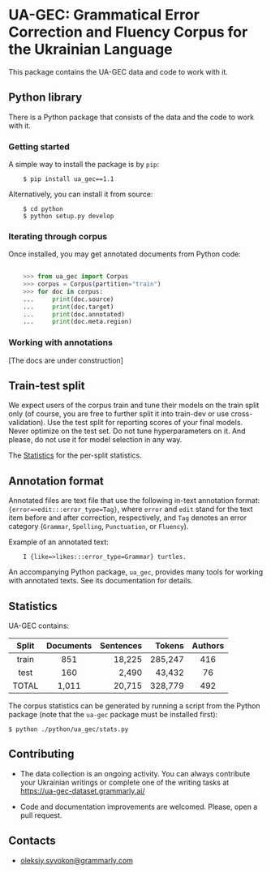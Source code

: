 # UA-GEC: Grammatical Error Correction and Fluency Corpus for the Ukrainian Language

This package contains the UA-GEC data and code to work with it.


## Python library

There is a Python package that consists of the data and the code to work with it.

### Getting started

A simple way to install the package is by `pip`:

```
    $ pip install ua_gec==1.1
```

Alternatively, you can install it from source:

```
    $ cd python
    $ python setup.py develop
```


### Iterating through corpus

Once installed, you may get annotated documents from Python code:

```python
    
    >>> from ua_gec import Corpus
    >>> corpus = Corpus(partition="train")
    >>> for doc in corpus:
    ...     print(doc.source)
    ...     print(doc.target)
    ...     print(doc.annotated)
    ...     print(doc.meta.region)
```


### Working with annotations

[The docs are under construction]


## Train-test split

We expect users of the corpus train and tune their models on the train split
only (of course, you are free to further split it into train-dev or use
cross-validation). Use the test split for reporting scores of your final
models.  Never optimize on the test set. Do not tune hyperparameters on it. And
please, do not use it for model selection in any way.

The [Statistics](#statistics) for the per-split statistics.


## Annotation format

Annotated files are text file that use the following in-text annotation format:
`{error=>edit:::error_type=Tag}`, where `error` and `edit` stand for the text item before
and after correction, respectively, and `Tag` denotes an error category
(`Grammar`, `Spelling`, `Punctuation`, or `Fluency`).

Example of an annotated text:
```
    I {like=>likes:::error_type=Grammar} turtles.
```

An accompanying Python package, `ua_gec`, provides many tools for working with
annotated texts. See its documentation for details.


## Statistics

UA-GEC contains:

| Split | Documents | Sentences |  Tokens | Authors |
|:-----:|:---------:|----------:|--------:|:-------:|
| train | 851       | 18,225    | 285,247 | 416     |
|  test | 160       | 2,490     | 43,432  | 76      |
| TOTAL | 1,011     | 20,715    | 328,779 | 492     |

The corpus statistics can be generated by running a script from the Python
package (note that the `ua-gec` package must be installed first):

```
$ python ./python/ua_gec/stats.py
```


## Contributing

* The data collection is an ongoing activity. You can always contribute
  your Ukrainian writings or complete one of the writing tasks at
  https://ua-gec-dataset.grammarly.ai/

* Code and documentation improvements are welcomed. Please, open a pull request.


## Contacts

* oleksiy.syvokon@grammarly.com
